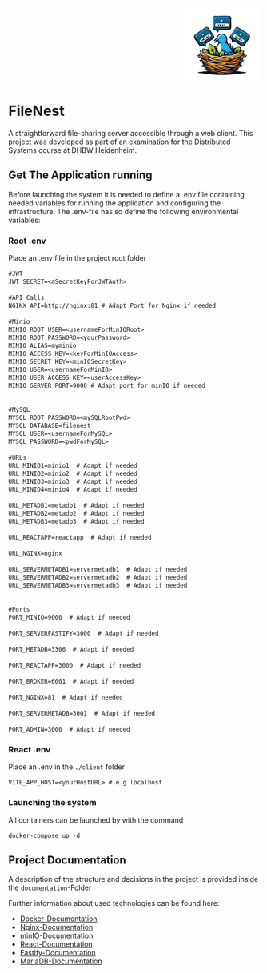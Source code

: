 <p align="right"> <img src="client/public/logo.png" alt="FileNestLogo" width="150"/> </p>

# FileNest  

A straightforward file-sharing server accessible through a web client. 
This project was developed as part of an examination for the Distributed Systems course at DHBW Heidenheim.

## Get The Application running

Before launching the system it is needed to define a .env file containing needed variables for running the application and configuring the infrastructure.
The .env-file has so define the following environmental variables:

### Root .env
Place an .env file in the project root folder
```
#JWT
JWT_SECRET=<aSecretKeyForJWTAuth>

#API Calls
NGINX_API=http://nginx:81 # Adapt Port for Nginx if needed

#Minio
MINIO_ROOT_USER=<usernameForMinIORoot>
MINIO_ROOT_PASSWORD=<yourPassword>
MINIO_ALIAS=myminio
MINIO_ACCESS_KEY=<keyForMinIOAccess>
MINIO_SECRET_KEY=<minIOSecretKey>
MINIO_USER=<usernameForMinIO>
MINIO_USER_ACCESS_KEY=<userAccessKey>
MINIO_SERVER_PORT=9000 # Adapt port for minIO if needed


#MySQL
MYSQL_ROOT_PASSWORD=<mySQLRootPwd>
MYSQL_DATABASE=filenest
MYSQL_USER=<usernameForMySQL>
MYSQL_PASSWORD=<pwdForMySQL>

#URLs
URL_MINIO1=minio1  # Adapt if needed
URL_MINIO2=minio2  # Adapt if needed
URL_MINIO3=minio3  # Adapt if needed
URL_MINIO4=minio4  # Adapt if needed

URL_METADB1=metadb1  # Adapt if needed
URL_METADB2=metadb2  # Adapt if needed
URL_METADB3=metadb3  # Adapt if needed

URL_REACTAPP=reactapp  # Adapt if needed

URL_NGINX=nginx

URL_SERVERMETADB1=servermetadb1  # Adapt if needed
URL_SERVERMETADB2=servermetadb2  # Adapt if needed
URL_SERVERMETADB3=servermetadb3  # Adapt if needed


#Ports
PORT_MINIO=9000  # Adapt if needed

PORT_SERVERFASTIFY=3000  # Adapt if needed

PORT_METADB=3306  # Adapt if needed

PORT_REACTAPP=3000  # Adapt if needed

PORT_BROKER=6001  # Adapt if needed

PORT_NGINX=81  # Adapt if needed

PORT_SERVERMETADB=3001  # Adapt if needed

PORT_ADMIN=3000  # Adapt if needed

```

### React .env
Place an .env in the `./client` folder

```
VITE_APP_HOST=<yourHostURL> # e.g localhost
```

### Launching the system
All containers can be launched by with the command
```
docker-compose up -d
```

## Project Documentation

A description of the structure and decisions in the project is provided inside the `documentation`-Folder

Further information about used technologies can be found here:
- [Docker-Documentation](https://docs.docker.com/manuals/)
- [Nginx-Documentation](https://nginx.org/en/docs/)
- [minIO-Documentation](https://min.io/docs/minio/container/index.html)
- [React-Documentation](https://react.dev/learn)
- [Fastify-Documentation](https://fastify.dev/docs/latest/Guides/)
- [MariaDB-Documentation](https://mariadb.com/kb/en/documentation/)




